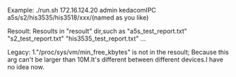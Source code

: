 Example:
./run.sh 172.16.124.20 admin kedacomIPC a5s/s2/his3535/his3518/xxx/(named as you like)

Resoult:
Resoults in "resoult" dir,such as "a5s_test_report.txt" "s2_test_report.txt" "his3535_test_report.txt" ...

Legacy:
1."/proc/sys/vm/min_free_kbytes" is not in the resoult;
	Because this arg can't be larger than 10M.It's different between different devices.I have no idea now.

